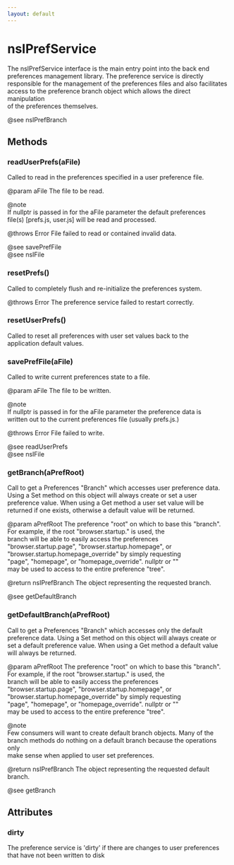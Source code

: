 ```yaml
---
layout: default
---
```


# nsIPrefService #
  
The nsIPrefService interface is the main entry point into the back end  
preferences management library. The preference service is directly  
responsible for the management of the preferences files and also facilitates  
access to the preference branch object which allows the direct manipulation  
of the preferences themselves.  
  
@see nsIPrefBranch  
  

## Methods ##

### readUserPrefs(aFile) ###
  
Called to read in the preferences specified in a user preference file.  
  
@param aFile The file to be read.  
  
@note  
If nullptr is passed in for the aFile parameter the default preferences  
file(s) [prefs.js, user.js] will be read and processed.  
  
@throws Error File failed to read or contained invalid data.  
  
@see savePrefFile  
@see nsIFile  
  

### resetPrefs() ###
  
Called to completely flush and re-initialize the preferences system.  
  
@throws Error The preference service failed to restart correctly.  
  

### resetUserPrefs() ###
  
Called to reset all preferences with user set values back to the  
application default values.  
  

### savePrefFile(aFile) ###
  
Called to write current preferences state to a file.  
  
@param aFile The file to be written.  
  
@note  
If nullptr is passed in for the aFile parameter the preference data is  
written out to the current preferences file (usually prefs.js.)  
  
@throws Error File failed to write.  
  
@see readUserPrefs  
@see nsIFile  
  

### getBranch(aPrefRoot) ###
  
Call to get a Preferences "Branch" which accesses user preference data.  
Using a Set method on this object will always create or set a user  
preference value. When using a Get method a user set value will be  
returned if one exists, otherwise a default value will be returned.  
  
@param aPrefRoot The preference "root" on which to base this "branch".  
                 For example, if the root "browser.startup." is used, the  
                 branch will be able to easily access the preferences  
                 "browser.startup.page", "browser.startup.homepage", or  
                 "browser.startup.homepage_override" by simply requesting  
                 "page", "homepage", or "homepage_override". nullptr or ""   
                 may be used to access to the entire preference "tree".  
  
@return nsIPrefBranch The object representing the requested branch.  
  
@see getDefaultBranch  
  

### getDefaultBranch(aPrefRoot) ###
  
Call to get a Preferences "Branch" which accesses only the default   
preference data. Using a Set method on this object will always create or  
set a default preference value. When using a Get method a default value  
will always be returned.  
  
@param aPrefRoot The preference "root" on which to base this "branch".  
                 For example, if the root "browser.startup." is used, the  
                 branch will be able to easily access the preferences  
                 "browser.startup.page", "browser.startup.homepage", or  
                 "browser.startup.homepage_override" by simply requesting  
                 "page", "homepage", or "homepage_override". nullptr or ""   
                 may be used to access to the entire preference "tree".  
  
@note  
Few consumers will want to create default branch objects. Many of the  
branch methods do nothing on a default branch because the operations only  
make sense when applied to user set preferences.  
  
@return nsIPrefBranch The object representing the requested default branch.  
  
@see getBranch  
  

## Attributes ##

### dirty ###
  
The preference service is 'dirty' if there are changes to user preferences  
that have not been written to disk  
  
